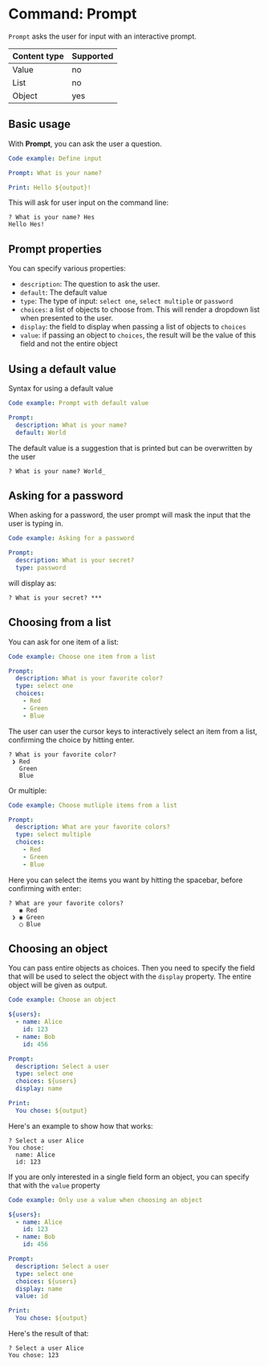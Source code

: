 # Command: Prompt

`Prompt` asks the user for input with an interactive prompt.

| Content type | Supported |
|--------------|-----------|
| Value        | no        |
| List         | no        |
| Object       | yes       |

## Basic usage

With **Prompt**, you can ask the user a question.

<!-- run before
Stock answers:
  What is your name?: Hes
-->

```yaml
Code example: Define input

Prompt: What is your name?

Print: Hello ${output}!
```

This will ask for user input on the command line:

```commandline
? What is your name? Hes
Hello Hes!
```

## Prompt properties

You can specify various properties:

* `description`: The question to ask the user.
* `default`: The default value
* `type`: The type of input: `select one`, `select multiple` or `password`
* `choices`: a list of objects to choose from. This will render a dropdown list when presented to the user.
* `display`: the field to display when passing a list of objects to `choices`
* `value`: if passing an object to `choices`, the result will be the value of this field and not the entire object

## Using a default value

Syntax for using a default value

<!-- run before
Stock answers:
  What is your name?: Hes
-->

```yaml
Code example: Prompt with default value

Prompt:
  description: What is your name?
  default: World
```

The default value is a suggestion that is printed but can be overwritten by the user

```commandline
? What is your name? World_
```

## Asking for a password

When asking for a password, the user prompt will mask the input that the user is typing in.

<!-- run before
Stock answers:
  What is your secret?: ssh
-->

```yaml
Code example: Asking for a password

Prompt:
  description: What is your secret?
  type: password
```

will display as:

```commandline
? What is your secret? ***
```

## Choosing from a list

You can ask for one item of a list:

<!-- run before
Stock answers:
  What is your favorite color?: Red
-->

```yaml
Code example: Choose one item from a list

Prompt:
  description: What is your favorite color?
  type: select one
  choices:
    - Red
    - Green
    - Blue
```

The user can user the cursor keys to interactively select an item from a list, confirming the choice by hitting enter.

```commandline
? What is your favorite color? 
 ❯ Red
   Green
   Blue
```

Or multiple:

<!-- run before
Stock answers:
  What are your favorite colors?:
    - Red
    - Green
-->

```yaml
Code example: Choose mutliple items from a list

Prompt:
  description: What are your favorite colors?
  type: select multiple
  choices:
    - Red
    - Green
    - Blue
```

Here you can select the items you want by hitting the spacebar, before confirming with enter:

```commandline
? What are your favorite colors? 
   ◉ Red
 ❯ ◉ Green
   ◯ Blue
```

## Choosing an object

You can pass entire objects as choices. Then you need to specify the field that will be used to select the object with
the `display` property. The entire object will be given as output.

<!-- run before
Stock answers:
  Select a user: Alice
-->

```yaml
Code example: Choose an object

${users}:
  - name: Alice
    id: 123
  - name: Bob
    id: 456

Prompt:
  description: Select a user
  type: select one
  choices: ${users}
  display: name

Print:
  You chose: ${output}
```

Here's an example to show how that works:

```commandline
? Select a user Alice
You chose:
  name: Alice
  id: 123
```

If you are only interested in a single field form an object, you can specify that with the `value` property

<!-- run before
Stock answers:
  Select a user: Alice
-->

```yaml
Code example: Only use a value when choosing an object

${users}:
  - name: Alice
    id: 123
  - name: Bob
    id: 456

Prompt:
  description: Select a user
  type: select one
  choices: ${users}
  display: name
  value: id

Print:
  You chose: ${output}
```

Here's the result of that:

```commandline
? Select a user Alice
You chose: 123
```
